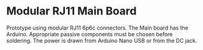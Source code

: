 # Modular RJ11 Main Board
Prototype using modular RJ11 6p6c connectors. 
The Main board has the Arduino. 
Appropriate passive components must be chosen before soldering. 
The power is drawn from Arduino Nano USB or from the DC jack. 
